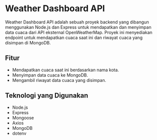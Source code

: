 # Weather Dashboard API
Weather Dashboard API adalah sebuah proyek backend yang dibangun menggunakan Node.js dan Express untuk mendapatkan dan menyimpan data cuaca dari API eksternal OpenWeatherMap.
Proyek ini menyediakan endpoint untuk mendapatkan cuaca saat ini dan riwayat cuaca yang disimpan di MongoDB.

## Fitur
- Mendapatkan cuaca saat ini berdasarkan nama kota.
- Menyimpan data cuaca ke MongoDB.
- Mengambil riwayat data cuaca yang disimpan.

## Teknologi yang Digunakan
- Node.js
- Express
- Mongoose
- Axios
- MongoDB
- dotenv
